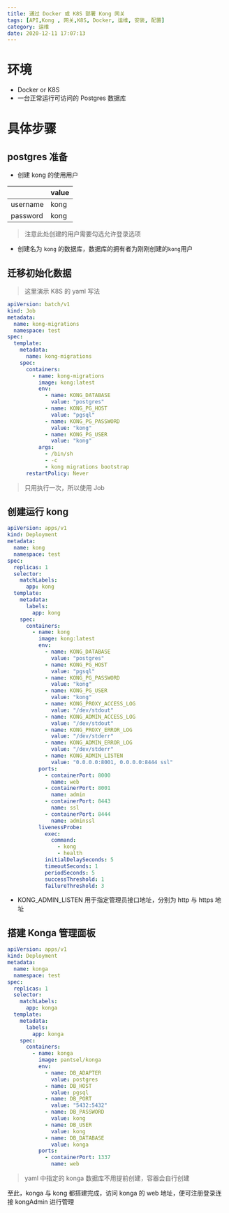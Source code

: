 ```yaml
---
title: 通过 Docker 或 K8S 部署 Kong 网关
tags: [API,Kong , 网关,K8S, Docker, 运维, 安装, 配置]
category: 运维
date: 2020-12-11 17:07:13
---
```


# 环境

- Docker or K8S
- 一台正常运行可访问的 Postgres 数据库

# 具体步骤

## postgres 准备

- 创建 kong 的使用用户

|          | value |
| -------- | ----- |
| username | kong  |
| password | kong  |

> 注意此处创建的用户需要勾选允许登录选项

- 创建名为 `kong` 的数据库，数据库的拥有者为刚刚创建的`kong`用户

## 迁移初始化数据

> 这里演示 K8S 的 yaml 写法

```yaml
apiVersion: batch/v1
kind: Job
metadata:
  name: kong-migrations
  namespace: test
spec:
  template:
    metadata:
      name: kong-migrations
    spec:
      containers:
        - name: kong-migrations
          image: kong:latest
          env:
            - name: KONG_DATABASE
              value: "postgres"
            - name: KONG_PG_HOST
              value: "pgsql"
            - name: KONG_PG_PASSWORD
              value: "kong"
            - name: KONG_PG_USER
              value: "kong"
          args:
            - /bin/sh
            - -c
            - kong migrations bootstrap
      restartPolicy: Never
```

> 只用执行一次，所以使用 Job

## 创建运行 kong

```yaml
apiVersion: apps/v1
kind: Deployment
metadata:
  name: kong
  namespace: test
spec:
  replicas: 1
  selector:
    matchLabels:
      app: kong
  template:
    metadata:
      labels:
        app: kong
    spec:
      containers:
        - name: kong
          image: kong:latest
          env:
            - name: KONG_DATABASE
              value: "postgres"
            - name: KONG_PG_HOST
              value: "pgsql"
            - name: KONG_PG_PASSWORD
              value: "kong"
            - name: KONG_PG_USER
              value: "kong"
            - name: KONG_PROXY_ACCESS_LOG
              value: "/dev/stdout"
            - name: KONG_ADMIN_ACCESS_LOG
              value: "/dev/stdout"
            - name: KONG_PROXY_ERROR_LOG
              value: "/dev/stderr"
            - name: KONG_ADMIN_ERROR_LOG
              value: "/dev/stderr"
            - name: KONG_ADMIN_LISTEN
              value: "0.0.0.0:8001, 0.0.0.0:8444 ssl"
          ports:
            - containerPort: 8000
              name: web
            - containerPort: 8001
              name: admin
            - containerPort: 8443
              name: ssl
            - containerPort: 8444
              name: adminssl
          livenessProbe:
            exec:
              command:
                - kong
                - health
            initialDelaySeconds: 5
            timeoutSeconds: 1
            periodSeconds: 5
            successThreshold: 1
            failureThreshold: 3
```

- KONG_ADMIN_LISTEN 用于指定管理员接口地址，分别为 http 与 https 地址

## 搭建 Konga 管理面板

```yaml
apiVersion: apps/v1
kind: Deployment
metadata:
  name: konga
  namespace: test
spec:
  replicas: 1
  selector:
    matchLabels:
      app: konga
  template:
    metadata:
      labels:
        app: konga
    spec:
      containers:
        - name: konga
          image: pantsel/konga
          env:
            - name: DB_ADAPTER
              value: postgres
            - name: DB_HOST
              value: pgsql
            - name: DB_PORT
              value: "5432:5432"
            - name: DB_PASSWORD
              value: kong
            - name: DB_USER
              value: kong
            - name: DB_DATABASE
              value: konga
          ports:
            - containerPort: 1337
              name: web
```

> yaml 中指定的 konga 数据库不用提前创建，容器会自行创建

至此，konga 与 kong 都搭建完成，访问 konga 的 web 地址，便可注册登录连接 kongAdmin 进行管理
